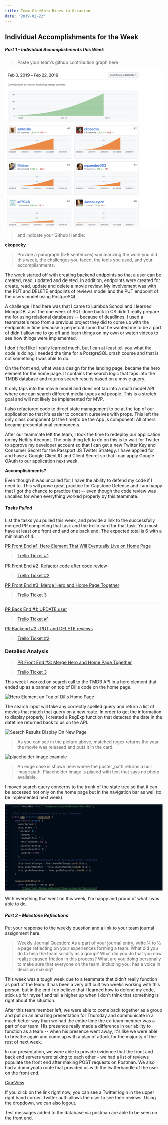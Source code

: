 ```yaml
---
title: Team CineView Rises to Occasion 
date: "2019-02-22"
---
```


## Individual Accomplishments for the Week




##### Part 1 - Individual Accomplishments this Week

>Paste your team’s github contribution graph here 

![Github Contribution Graph](./assets/Screenshot-1.png)


>and indicate your Github Handle: 

__ckopecky__

>Provide a paragraph (5-8 sentences) summarizing the work you did this week, the challenges you faced, the tools you used, and your accomplishments.

The week started off with creating backend endpoints so that a user can be created, read, updated and deleted. In addition, endpoints were created for create, read, update and delete a movie review. My involvement was with the PUT and DELETE endpoints of reviews model and the PUT endpoint of the users model using PostgreSQL. 

A challenge I had here was that I came to Lambda School and I learned MongoDB. Just the one week of SQL done back in CS didn't really prepare me for using relational databases -- because of deadlines, I used a teammate's repo from a previous project they did to come up with the endpoints in time because a perpetual zoom that he wanted me to be a part of didn't allow me to go off and learn things on my own or watch videos to see how things were implemented. 

I don't feel like I really learned much, but I can at least tell you what the code is doing. I needed the time for a PostgreSQL crash course and that is not something I was able to do. 

On the front end, what was a design for the landing page, became the hero element for the home page. It contains the search logic that taps into the TMDB database and returns search results based on a movie query. 

It only taps into the movie model and does not tap into a multi model API where one can search different media-types and people. This is a stretch goal and will not likely be implemented for MVP. 

I also refactored code to direct state management to be at the top of our application so that it's easier to concern ourselves with props. This left the only class component (at the time)to be the App.js component. All others became presentational components. 

After our teammate left the team, I took the time to redeploy our application on my Netlify Account. The only thing left to do on this is to wait for Twitter to approve my developer account so that I can get a new Twitter Key and Consumer Secret for the Passport JS Twitter Strategy. I have applied for and have a Google Client ID and Client Secret so that I can apply Google OAuth to our application next week. 

__Accomplishments?__

Even though it was uncalled for, I have the ability to defend my code if I need to. This will prove great practice for Capstone Defense and I am happy that I got the chance to practice that -- even though the code review was uncalled for when everything worked properly by this teammate. 



##### Tasks Pulled

List the tasks you pulled this week, and provide a link to the successfully merged PR completing that task and the trello card for that task.  You must have at least one front end and one back end. The expected total is 6 with a minimum of 4.

[PR Front End #1: Hero Element That Will Eventually Live on Home Page](https://github.com/Lambda-School-Labs/labs10-movie-reviews/pull/48)

>[Trello Ticket #1](https://trello.com/c/rKX69ZIF/31-landing-page)

[PR Front End #2: Refactor code after code review](https://github.com/Lambda-School-Labs/labs10-movie-reviews/pull/56)

>[Trello Ticket #2](https://trello.com/c/rKX69ZIF/31-landing-page)

[PR Front End #3: Merge Hero and Home Page Together](https://github.com/Lambda-School-Labs/labs10-movie-reviews/pull/59)

>[Trello Ticket 3](https://trello.com/c/rKX69ZIF/31-landing-page)

------

[PR Back End #1: UPDATE user](https://github.com/Lambda-School-Labs/labs10-movie-reviews/pull/31)

>[Trello Ticket #1](https://trello.com/c/niLphi9x/41-t-userroutes-put-to-edit-user-info)

[PR Backend #2 : PUT and DELETE reviews](https://github.com/Lambda-School-Labs/labs10-movie-reviews/pull/42/)

>[Trello Ticket #2](https://trello.com/c/UYYIodE6/51-t-reviewsroutes-put-to-edit-a-review)

### Detailed Analysis

>[PR Front End #3: Merge Hero and Home Page Together](https://github.com/Lambda-School-Labs/labs10-movie-reviews/pull/59)

>[Trello Ticket 3](https://trello.com/c/rKX69ZIF/31-landing-page)

This week I worked on search call to the TMDB API in a hero element that ended up as a banner on top of Dil's code on the home page. 

![Hero Element on Top of Dil's Home Page](./assets/Screenshot-2.png)

The search input will take any correctly spelled query and return a list of movies that match that query on a new route. In order to get the information to display properly, I created a RegExp function that detected the date in the datetime returned back to us on the API. 

![Search Results Display On New Page](./assets/Screenshot-3.png)

>As you can see in the picture above, matched regex returns the year the movie was released and puts it in the card. 

![placeholder image example](./assets/Screenshot-4.png)

>An edge case is shown here where the poster_path returns a null image path. Placeholder image is placed with text that says no photo available. 

I moved search query concerns to the trunk of the state tree so that it can be accessed not only on the home page but in the navigation bar as well (to be implemented next week).

![App.js state management](./assets/Screenshot-5.png)

With everything that went on this week, I'm happy and proud of what I was able to do. 


##### Part 2 - Milestone Reflections
Put your response to the weekly question and a link to your team journal assignment here.


>Weekly Journal Question: As a part of your journal entry, write ¼ to ½ a page reflecting on your experiences forming a team. What did you do to help the team solidify as a group? What did you do that you now realize caused friction in this process? What are you doing personally to make sure that everyone on the team, including you, has a voice in decision making?

This week was a tough week due to a teammate that didn't really function as part of the team. It has been a very difficult two weeks working with this person, but in the end I do believe that I learned how to defend my code, stick up for myself and tell a higher up when I don't think that something is right about the situation. 

After this team member left, we were able to come back together as a group and put on an amazing presentation for Thursday and communicate in a much better way than we had the entire time the ex-team member was a part of our team. His presence really made a difference in our ability to function as a team -- when his presence went away, it's like we were able to breathe again and come up with a plan of attack for the majority of the rest of next week. 

In our presentation, we were able to provide evidence that the front and back end servers were talking to each other - we had a list of reviews populate the front end after making POST requests on Postman. We also had a dummydata route that provided us with the twitterhandle of the user on the front end. 

[CineView](https://cineview.netlify.com)

If you click on the link right now, you can see a Twitter login in the upper right hand corner.  Twitter auth allows the user to see their reviews. Using the dropdown, we can also logout. 

Test messages added to the database via postman are able to be seen on the front end. 
